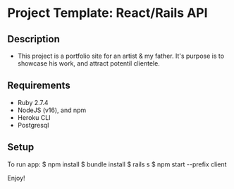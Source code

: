 # Project Template: React/Rails API

## Description
- This project is a portfolio site for an artist & my father. It's purpose is to showcase his work, and attract potentil clientele.


## Requirements

- Ruby 2.7.4
- NodeJS (v16), and npm
- Heroku CLI
- Postgresql


## Setup 
To run app: 
$ npm install 
$ bundle install 
$ rails s 
$ npm start --prefix client


Enjoy! 


